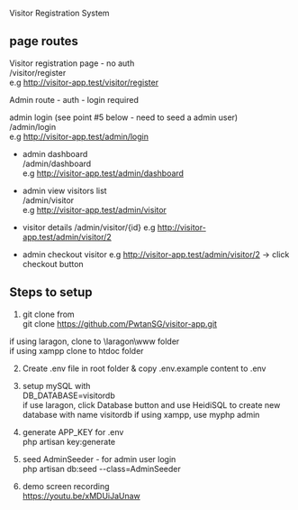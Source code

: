 Visitor Registration System

## page routes
Visitor registration page - no auth\
/visitor/register \
e.g http://visitor-app.test/visitor/register

Admin route - auth - login required

admin login (see point #5 below - need to seed a admin user) \
/admin/login \
e.g http://visitor-app.test/admin/login

- admin dashboard \
/admin/dashboard \
e.g http://visitor-app.test/admin/dashboard

- admin view visitors list \
/admin/visitor \
e.g http://visitor-app.test/admin/visitor

- visitor details
/admin/visitor/{id}
e.g http://visitor-app.test/admin/visitor/2

- admin checkout visitor 
e.g http://visitor-app.test/admin/visitor/2 -> click checkout button


## Steps to setup

1. git clone from \
git clone https://github.com/PwtanSG/visitor-app.git

if using laragon, clone to \laragon\www folder \
if using xampp clone to htdoc folder

2. Create .env file in root folder & copy .env.example content to .env

3. setup mySQL with \
DB_DATABASE=visitordb \
if use laragon, click Database button and use HeidiSQL to create new database with name visitordb
if using xampp, use myphp admin 

4. generate APP_KEY for .env \
php artisan key:generate

5. seed AdminSeeder - for admin user login \
php artisan db:seed --class=AdminSeeder

6. demo screen recording \
https://youtu.be/xMDUiJaUnaw